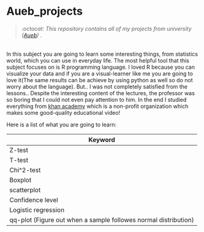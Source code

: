 # Aueb_projects
> ###### :octocat: This repository contains all of my projects from university ([Aueb](https://www.aueb.gr/)) .


In this subject you are going to learn some interesting things, from statistics world, which you can use in everyday life. The most helpful tool that this subject focuses on is R programming language. I loved R because you can visualize your data and if you are a visual-learner like me you are going to love it(The same results can be achieve by using python as well so do not worry about the language). But.. I was not completely satisfied from the lessons..
Despite the interesting content of the lectures, the professor was so boring that I could not even pay attention to him.
In the end I studied everything from [khan academy](https://www.khanacademy.org/) which is a non-profit organization which makes some good-quality educational video! 

Here is a list of what you are going to learn:

| Keyword  |
| ------------- |
| Z-test  |
| T-test  |
| Chi^2-test  |
| Boxplot  |
| scatterplot  |
| Confidence level  |
| Logistic regression  |
| qq-plot (Figure out when a sample followes normal distribution)  |
